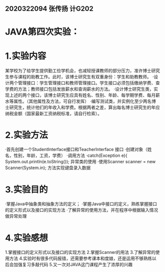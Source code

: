 ## 2020322094 张传扬 计G202
# JAVA第四次实验：
# 1.实验内容
 某学校为了给学生提供勤工俭学机会，也减轻授课教师的部分压力，准许博士研究生参与课程的助教工作。此时，该博士研究生有双重身份：学生和助教教师。
·设计两个管理接口：学生管理接口和教师管理接口。学生接口必须包括缴纳学费、查学费的方法；教师接口包括发放薪水和查询薪水的方法。
·设计博士研究生类，实现上述的两个接口，该博士研究生应具有姓名、性别、年龄、每学期学费、每月薪水等属性。（其他属性及方法，可自行发挥）
·编写测试类，并实例化至少两名博士研究生，统计他们的年收入和学费。根据两者之差，算出每名博士研究生的年应纳税金额（国家最新工资纳税标准，请自行检索）。

# 2.实验方法
·首先创建一个StudentInterface接口和TeacherInterface 接口
·创建对象（姓名，性别，年龄，工资，学费）
·调用方法
·catch(Exception e){
			System.out.println(e.toString());
      异常类的使用
·使用Scanner scanner = new Scanner(System.in);	方法实现键盘录入数据


# 3.实验目的
·掌握Java中抽象类和抽象方法的定义； 
·掌握Java中接口的定义，熟练掌握接口的定义形式以及接口的实现方法
·了解异常的使用方法，并在程序中根据输入情况做异常处理




# 4.实验感想
1.掌握接口的定义形式以及接口的实现方法
2.掌握Scanner的用法
3.了解异常的使用方法
4.实验时有很多代码报错，还需要参考课本和度娘，还是运用不够熟练以后会加强复习多敲代码
5.又一次对JAVA这门课程产生了浓厚的兴趣
